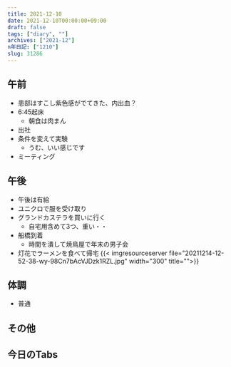 ```yaml
---
title: 2021-12-10
date: 2021-12-10T00:00:00+09:00
draft: false
tags: ["diary", ""]
archives: ["2021-12"]
n年日記: ["1210"]
slug: 31286
---
```

## 午前
- 患部はすこし紫色感がでてきた、内出血？
- 6:45起床
  - 朝食は肉まん
- 出社
- 条件を変えて実験
  - うむ、いい感じです
- ミーティング
## 午後
- 午後は有給
- ユニクロで服を受け取り
- グランドカステラを買いに行く
  - 自宅用含めて3つ、重い・・
- 船橋到着
  - 時間を潰して焼鳥屋で年末の男子会
- 灯花でラーメンを食べて帰宅
{{< imgresourceserver file="20211214-12-52-38-wy-98Cn7bAcVJDzk1RZL.jpg" width="300" title="">}}
## 体調
- 普通
## その他
## 今日のTabs